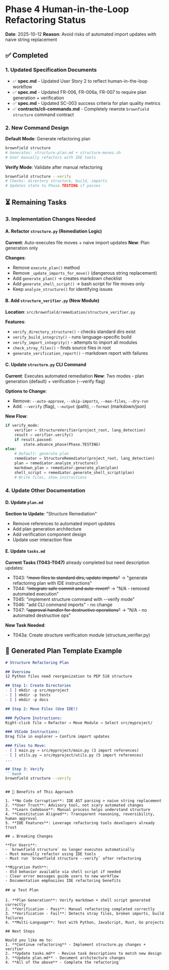 # Phase 4 Human-in-the-Loop Refactoring Status

**Date**: 2025-10-12
**Reason**: Avoid risks of automated import updates with naive string replacement

## ✅ Completed

### 1. Updated Specification Documents
- ✅ **spec.md** - Updated User Story 2 to reflect human-in-the-loop workflow
- ✅ **spec.md** - Updated FR-006, FR-006a, FR-007 to require plan generation + verification
- ✅ **spec.md** - Updated SC-003 success criteria for plan quality metrics
- ✅ **contracts/cli-commands.md** - Completely rewrote `brownfield structure` command contract

### 2. New Command Design
**Default Mode**: Generate refactoring plan
```bash
brownfield structure
# Generates: structure-plan.md + structure-moves.sh
# User manually refactors with IDE tools
```

**Verify Mode**: Validate after manual refactoring
```bash
brownfield structure --verify
# Checks: directory structure, build, imports
# Updates state to Phase.TESTING if passes
```

## ⏳ Remaining Tasks

### 3. Implementation Changes Needed

#### A. Refactor `structure.py` (Remediation Logic)
**Current**: Auto-executes file moves + naive import updates
**New**: Plan generation only

**Changes**:
- Remove `execute_plan()` method
- Remove `_update_imports_for_move()` (dangerous string replacement)
- Add `generate_plan()` → creates markdown checklist
- Add `generate_shell_script()` → bash script for file moves only
- Keep `analyze_structure()` for identifying issues

#### B. Add `structure_verifier.py` (New Module)
**Location**: `src/brownfield/remediation/structure_verifier.py`

**Features**:
- `verify_directory_structure()` - checks standard dirs exist
- `verify_build_integrity()` - runs language-specific build
- `verify_import_integrity()` - attempts to import all modules
- `check_stray_files()` - finds source files in root
- `generate_verification_report()` - markdown report with failures

#### C. Update `structure.py` CLI Command
**Current**: Executes automated remediation
**New**: Two modes - plan generation (default) + verification (--verify flag)

**Options to Change**:
- Remove: `--auto-approve`, `--skip-imports`, `--max-files`, `--dry-run`
- Add: `--verify` (flag), `--output` (path), `--format` (markdown/json)

**New Flow**:
```python
if verify_mode:
    verifier = StructureVerifier(project_root, lang_detection)
    result = verifier.verify()
    if result.passed:
        state.advance_phase(Phase.TESTING)
else:
    # Default: generate plan
    remediator = StructureRemediator(project_root, lang_detection)
    plan = remediator.analyze_structure()
    markdown_plan = remediator.generate_plan(plan)
    shell_script = remediator.generate_shell_script(plan)
    # Write files, show instructions
```

### 4. Update Other Documentation

#### D. Update `plan.md`
**Section to Update**: "Structure Remediation"
- Remove references to automated import updates
- Add plan generation architecture
- Add verification component design
- Update user interaction flow

#### E. Update `tasks.md`
**Current Tasks (T043-T047)** already completed but need description updates:
- T043: ~~"move files to standard dirs, update imports"~~ → "generate refactoring plan with IDE instructions"
- T044: ~~"integrate safe commit and auto-revert"~~ → "N/A - removed automated execution"  
- T045: "implement structure command with --verify mode"
- T046: "add CLI command imports" - no change
- T047: ~~"approval handler for destructive operations"~~ → "N/A - no automated destructive ops"

**New Task Needed**:
- T043a: Create structure verification module (structure_verifier.py)

## 📝 Generated Plan Template Example

```markdown
# Structure Refactoring Plan

## Overview
12 Python files need reorganization to PEP 518 structure

## Step 1: Create Directories
- [ ] mkdir -p src/myproject
- [ ] mkdir -p tests
- [ ] mkdir -p docs

## Step 2: Move Files (Use IDE!)

### PyCharm Instructions:
Right-click file → Refactor → Move Module → Select src/myproject/

### VSCode Instructions:
Drag file in explorer → Confirm import updates

### Files to Move:
- [ ] main.py → src/myproject/main.py (3 import references)
- [ ] utils.py → src/myproject/utils.py (5 import references)
...

## Step 3: Verify
```bash
brownfield structure --verify
```
```

## 🎯 Benefits of This Approach

1. **No Code Corruption**: IDE AST parsing > naive string replacement
2. **User Trust**: Advisory tool, not scary automated changes  
3. **Learn Codebase**: Manual process helps understand structure
4. **Constitution Aligned**: Transparent reasoning, reversibility, human approval
5. **IDE Features**: Leverage refactoring tools developers already trust

## ⚠️ Breaking Changes

**For Users**:
- `brownfield structure` no longer executes automatically
- Must manually refactor using IDE tools
- Must run `brownfield structure --verify` after refactoring

**Migration Path**:
- Old behavior available via shell script if needed
- Clear error messages guide users to new workflow
- Documentation emphasizes IDE refactoring benefits

## 📊 Test Plan

1. **Plan Generation**: Verify markdown + shell script generated correctly
2. **Verification - Pass**: Manual refactoring completed correctly
3. **Verification - Fail**: Detects stray files, broken imports, build failures
4. **Multi-Language**: Test with Python, JavaScript, Rust, Go projects

## Next Steps

Would you like me to:
1. **Continue refactoring** - Implement structure.py changes + verifier
2. **Update tasks.md** - Revise task descriptions to match new design
3. **Update plan.md** - Document architecture changes
4. **All of the above** - Complete the refactoring

